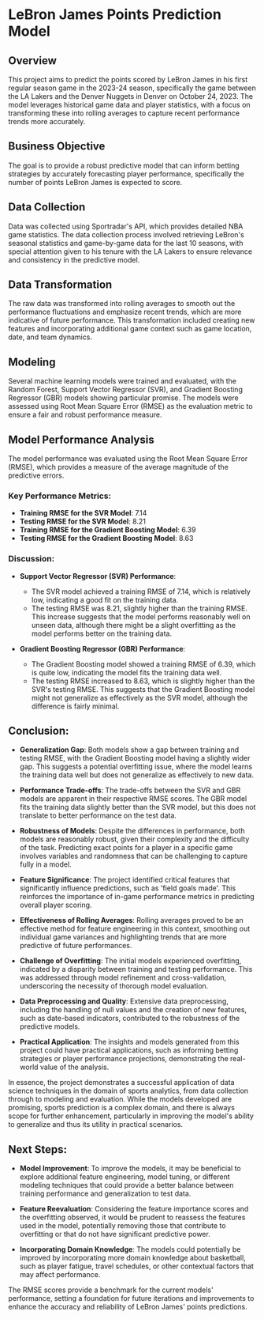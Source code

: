 # LeBron James Points Prediction Model

## Overview

This project aims to predict the points scored by LeBron James in his first regular season game in the 2023-24 season, specifically the game between the LA Lakers and the Denver Nuggets in Denver on October 24, 2023. The model leverages historical game data and player statistics, with a focus on transforming these into rolling averages to capture recent performance trends more accurately.

## Business Objective

The goal is to provide a robust predictive model that can inform betting strategies by accurately forecasting player performance, specifically the number of points LeBron James is expected to score.

## Data Collection

Data was collected using Sportradar's API, which provides detailed NBA game statistics. The data collection process involved retrieving LeBron's seasonal statistics and game-by-game data for the last 10 seasons, with special attention given to his tenure with the LA Lakers to ensure relevance and consistency in the predictive model.

## Data Transformation

The raw data was transformed into rolling averages to smooth out the performance fluctuations and emphasize recent trends, which are more indicative of future performance. This transformation included creating new features and incorporating additional game context such as game location, date, and team dynamics.

## Modeling

Several machine learning models were trained and evaluated, with the Random Forest, Support Vector Regressor (SVR), and Gradient Boosting Regressor (GBR) models showing particular promise. The models were assessed using Root Mean Square Error (RMSE) as the evaluation metric to ensure a fair and robust performance measure.

## Model Performance Analysis

The model performance was evaluated using the Root Mean Square Error (RMSE), which provides a measure of the average magnitude of the predictive errors.

### Key Performance Metrics:

- **Training RMSE for the SVR Model**: 7.14
- **Testing RMSE for the SVR Model**: 8.21
- **Training RMSE for the Gradient Boosting Model**: 6.39
- **Testing RMSE for the Gradient Boosting Model**: 8.63

### Discussion:

- **Support Vector Regressor (SVR) Performance**:
  - The SVR model achieved a training RMSE of 7.14, which is relatively low, indicating a good fit on the training data.
  - The testing RMSE was 8.21, slightly higher than the training RMSE. This increase suggests that the model performs reasonably well on unseen data, although there might be a slight overfitting as the model performs better on the training data.

- **Gradient Boosting Regressor (GBR) Performance**:
  - The Gradient Boosting model showed a training RMSE of 6.39, which is quite low, indicating the model fits the training data well.
  - The testing RMSE increased to 8.63, which is slightly higher than the SVR's testing RMSE. This suggests that the Gradient Boosting model might not generalize as effectively as the SVR model, although the difference is fairly minimal.

## Conclusion:

- **Generalization Gap**: Both models show a gap between training and testing RMSE, with the Gradient Boosting model having a slightly wider gap. This suggests a potential overfitting issue, where the model learns the training data well but does not generalize as effectively to new data.
  
- **Performance Trade-offs**: The trade-offs between the SVR and GBR models are apparent in their respective RMSE scores. The GBR model fits the training data slightly better than the SVR model, but this does not translate to better performance on the test data.

- **Robustness of Models**: Despite the differences in performance, both models are reasonably robust, given their complexity and the difficulty of the task. Predicting exact points for a player in a specific game involves variables and randomness that can be challenging to capture fully in a model.

- **Feature Significance**: The project identified critical features that significantly influence predictions, such as 'field goals made'. This reinforces the importance of in-game performance metrics in predicting overall player scoring.

- **Effectiveness of Rolling Averages**: Rolling averages proved to be an effective method for feature engineering in this context, smoothing out individual game variances and highlighting trends that are more predictive of future performances.

- **Challenge of Overfitting**: The initial models experienced overfitting, indicated by a disparity between training and testing performance. This was addressed through model refinement and cross-validation, underscoring the necessity of thorough model evaluation.

- **Data Preprocessing and Quality**: Extensive data preprocessing, including the handling of null values and the creation of new features, such as date-based indicators, contributed to the robustness of the predictive models.

- **Practical Application**: The insights and models generated from this project could have practical applications, such as informing betting strategies or player performance projections, demonstrating the real-world value of the analysis.

In essence, the project demonstrates a successful application of data science techniques in the domain of sports analytics, from data collection through to modeling and evaluation. While the models developed are promising, sports prediction is a complex domain, and there is always scope for further enhancement, particularly in improving the model's ability to generalize and thus its utility in practical scenarios.

## Next Steps:

- **Model Improvement**: To improve the models, it may be beneficial to explore additional feature engineering, model tuning, or different modeling techniques that could provide a better balance between training performance and generalization to test data.
  
- **Feature Reevaluation**: Considering the feature importance scores and the overfitting observed, it would be prudent to reassess the features used in the model, potentially removing those that contribute to overfitting or that do not have significant predictive power.

- **Incorporating Domain Knowledge**: The models could potentially be improved by incorporating more domain knowledge about basketball, such as player fatigue, travel schedules, or other contextual factors that may affect performance.

The RMSE scores provide a benchmark for the current models' performance, setting a foundation for future iterations and improvements to enhance the accuracy and reliability of LeBron James' points predictions.